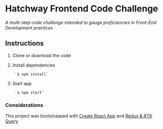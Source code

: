# Hatchway Frontend Code Challenge

*A multi-step code challenge intended to gauge proficiencies in Front-End
Development practices*

## Instructions

1. Clone or download the code
2. Install dependencies

        `$ npm install`

3. Start app
        
        `$ npm start`
### Considerations

This project was bootstrapped with [Create React
App](https://github.com/facebook/create-react-app) and [Redux & RTK Query](https://redux-toolkit.js.org/rtk-query/overview).
